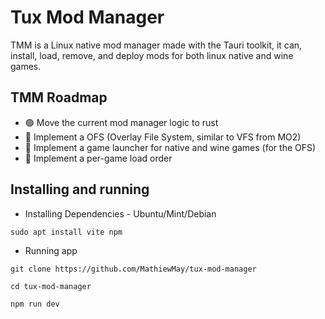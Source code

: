 # Tux Mod Manager
TMM is a Linux native mod manager made with the Tauri toolkit, it can, install, load, remove, and deploy mods for both linux native and wine games.

## TMM Roadmap
 - 🟢 Move the current mod manager logic to rust
 - 🔴 Implement a OFS (Overlay File System, similar to VFS from MO2)
 - 🔴 Implement a game launcher for native and wine games (for the OFS)
 - 🔴 Implement a per-game load order

## Installing and running
- Installing Dependencies - Ubuntu/Mint/Debian

`sudo apt install vite npm`

- Running app

`git clone https://github.com/MathiewMay/tux-mod-manager`

`cd tux-mod-manager`

`npm run dev`
